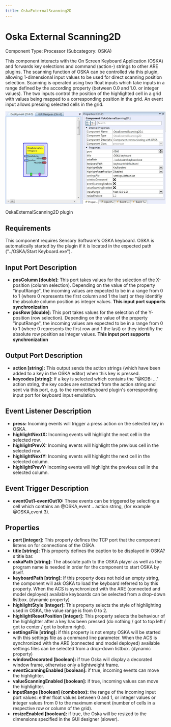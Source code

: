 ```yaml
---
title: OskaExternalScanning2D
---
```


# Oska External Scanning2D

Component Type: Processor (Subcategory: OSKA)

This component interacts with the On Screen Keyboard Application (OSKA) and forwards key selections and command (action-) strings to other ARE plugins. The scanning function of OSKA can be controlled via this plugin, allowing 1-dimensional input values to be used for direct scanning position selection. Scanning is operated using two float inputs which take inputs in a range defined by the according property (between 0.0 and 1.0. or integer values). The two inputs control the position of the highlighted cell in a grid with values being mapped to a corresponding position in the grid. An event input allows pressing selected cells in the grid.

![Screenshot: OskaExternalScanning2D plugin](img/oskaexternalscanning2d.jpg "Screenshot: OskaExternalScanning2D plugin")

OskaExternalScanning2D plugin

## Requirements

This component requires Sensory Software's OSKA keyboard. OSKA is automatically started by the plugin if it is located in the expected path ("../OSKA/Start Keyboard.exe").

## Input Port Description

*   **posColumn \[double\]:** This port takes values for the selection of the X-position (column selection). Depending on the value of the property "inputRange", the incoming values are expected to be in a range from 0 to 1 (where 0 represents the first column and 1 the last) or they identifiy the absolute column position as integer values. **This input port supports synchronization**
*   **posRow \[double\]:** This port takes values for the selection of the Y-position (row selection). Depending on the value of the property "inputRange", the incoming values are expected to be in a range from 0 to 1 (where 0 represents the first row and 1 the last) or they identifiy the absolute row position as integer values. **This input port supports synchronization**

## Output Port Description

*   **action \[string\]:** This output sends the action strings (which have been added to a key in the OSKA editor) when this key is pressed.
*   **keycodes \[string\]:** If a key is selected which contains the "@KDB: ..." action string, the key codes are extracted from the action string and sent via this port, e.g. to the remoteKeyboard plugin's corresponding input port for keyboard input emulation.

## Event Listener Description

*   **press:** Incoming events will trigger a press action on the selected key in OSKA.
*   **highlightNextX:** Incoming events will highlight the next cell in the selected row.
*   **highlightPrevX:** Incoming events will highlight the previous cell in the selected row.
*   **highlightNextY:** Incoming events will highlight the next cell in the selected column.
*   **highlightPrevY:** Incoming events will highlight the previous cell in the selected column.

## Event Trigger Description

*   **eventOut1-eventOut10:** These events can be triggered by selecting a cell which contains an @OSKA,event .. action string, (for example @OSKA,event 3).

## Properties

*   **port \[integer\]:** This property defines the TCP port that the component listens on for connections of the OSKA.
*   **title \[string\]:** This property defines the caption to be displayed in OSKA?s title bar.
*   **oskaPath \[string\]:** The absolute path to the OSKA player as well as the program name is needed in order for the component to start OSKA by itself.
*   **keyboardPath \[string\]:** If this property does not hold an empty string, the component will ask OSKA to load the keyboard referred to by this property. When the ACS is synchronized with the ARE (connected and model deployed) available keyboards can be selected from a drop-down listbox. (dynamic property)
*   **highlightStyle \[integer\]:** This property selects the style of highlighting used in OSKA, the value range is from 0 to 2.
*   **highlightResetPosition \[integer\]:** This property selects the behaviour of the highlighter after a key has been pressed (do nothing / got to top left / got to center / got to bottom right).
*   **settingsFile \[string\]:** if this property is not empty OSKA will be started with this settings file as a command line parameter. When the ACS is synchronized with the ARE (connected and model deployed) available settings files can be selected from a drop-down listbox. (dynamic property)
*   **windowDecorated \[boolean\]:** if true Oska will display a decorated window frame, otherwise only a lightweight frame.
*   **eventScanningEnabled \[boolean\]:** if true, incoming events can move the highlighter.
*   **valueScanningEnabled \[boolean\]:** if true, incoming values can move the highlighter.
*   **inputRange \[boolean\] (combobox):** the range of the incoming input port values: either float values between 0 and 1, or integer values or integer values from 0 to the maximum element (number of cells in a respective row or column of the grid).
*   **resizeEnabled \[boolean\]:** if true, the Oska will be resized to the dimensions specified in the GUI designer (slower).